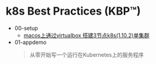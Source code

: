 # k8s Best Practices (KBP™)

- 00-setup
   - [macos上通过virtualbox 搭建3节点k8s(1.10.2)单集群](00-setup/00_install_k8s_1.10.2_by_ubuntu16.04.md)
- 01-appdemo
   > 从零开始写一个运行在Kubernetes上的服务程序

